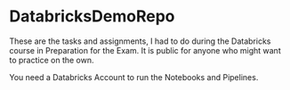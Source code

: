# DatabricksDemoRepo

These are the tasks and assignments, I had to do during the Databricks course in Preparation for the Exam.
It is public for anyone who might want to practice on the own.

You need a Databricks Account to run the Notebooks and Pipelines.
